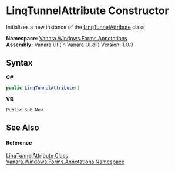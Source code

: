 # LinqTunnelAttribute Constructor 
 

Initializes a new instance of the <a href="06590866-395d-df55-2f3e-74874f2a1e2c">LinqTunnelAttribute</a> class

**Namespace:**&nbsp;<a href="600255aa-5477-7018-00f3-14fce5adebc9">Vanara.Windows.Forms.Annotations</a><br />**Assembly:**&nbsp;Vanara.UI (in Vanara.UI.dll) Version: 1.0.3

## Syntax

**C#**<br />
``` C#
public LinqTunnelAttribute()
```

**VB**<br />
``` VB
Public Sub New
```


## See Also


#### Reference
<a href="06590866-395d-df55-2f3e-74874f2a1e2c">LinqTunnelAttribute Class</a><br /><a href="600255aa-5477-7018-00f3-14fce5adebc9">Vanara.Windows.Forms.Annotations Namespace</a><br />